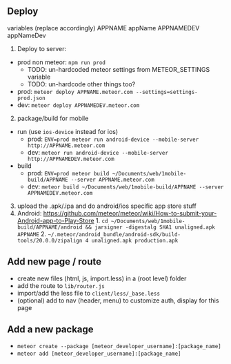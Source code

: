 ## Deploy

variables (replace accordingly)
APPNAME appName
APPNAMEDEV appNameDev

1. Deploy to server:
  - prod non meteor: `npm run prod`
    - TODO: un-hardcoded meteor settings from METEOR_SETTINGS variable
    - TODO: un-hardcode other things too?
  - prod: `meteor deploy APPNAME.meteor.com --settings=settings-prod.json`
  - dev: `meteor deploy APPNAMEDEV.meteor.com`
2.  package/build for mobile
  - run (use `ios-device` instead for ios)
    - prod: `ENV=prod meteor run android-device --mobile-server http://APPNAME.meteor.com`
    - dev: `meteor run android-device --mobile-server http://APPNAMEDEV.meteor.com`
  - build
    - prod: `ENV=prod meteor build ~/Documents/web/1mobile-build/APPNAME --server APPNAME.meteor.com`
    - dev: `meteor build ~/Documents/web/1mobile-build/APPNAME --server APPNAMEDEV.meteor.com`
3. upload the .apk/.ipa and do android/ios specific app store stuff
  1. Android: https://github.com/meteor/meteor/wiki/How-to-submit-your-Android-app-to-Play-Store
    1. `cd ~/Documents/web/1mobile-build/APPNAME/android && jarsigner -digestalg SHA1 unaligned.apk APPNAME`
    2. `~/.meteor/android_bundle/android-sdk/build-tools/20.0.0/zipalign 4 unaligned.apk production.apk`

## Add new page / route
- create new files (html, js, import.less) in a (root level) folder
- add the route to `lib/router.js`
- import/add the less file to `client/less/_base.less`
- (optional) add to nav (header, menu) to customize auth, display for this page

## Add a new package
- `meteor create --package [meteor_developer_username]:[package_name]`
- `meteor add [meteor_developer_username]:[package_name]`